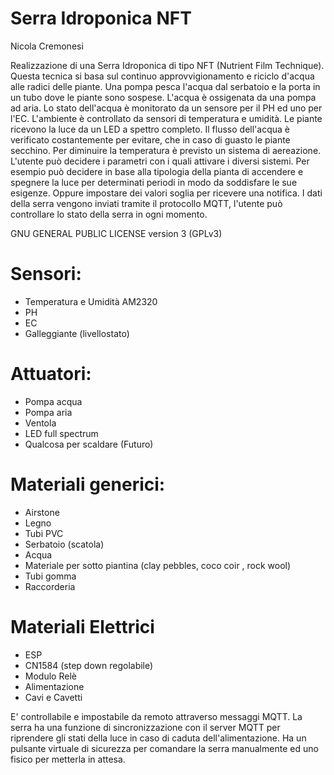 # Serra Idroponica NFT

Nicola Cremonesi

Realizzazione di una Serra Idroponica di tipo NFT (Nutrient Film Technique). Questa tecnica si basa sul continuo approvvigionamento e riciclo d'acqua alle radici delle piante.
Una pompa pesca l'acqua dal serbatoio e la porta in un tubo dove le piante sono sospese. L'acqua è ossigenata da una pompa ad aria.
Lo stato dell'acqua è monitorato da un sensore per il PH ed uno per l'EC. L'ambiente è controllato da sensori di temperatura e umidità.
Le piante ricevono la luce da un LED a spettro completo. Il flusso dell'acqua è verificato costantemente per evitare, che in caso di guasto le piante secchino.
Per diminuire la temperatura è previsto un sistema di aereazione.
L'utente può decidere i parametri con i quali attivare i diversi sistemi. Per esempio può decidere in base alla tipologia della pianta di accendere e spegnere la luce per determinati periodi in modo da soddisfare le sue esigenze. Oppure impostare dei valori soglia per ricevere una notifica. 
I dati della serra vengono inviati tramite il protocollo MQTT, l'utente può controllare lo stato della serra in ogni momento. 

GNU GENERAL PUBLIC LICENSE version 3 (GPLv3)

# Sensori:
- Temperatura e Umidità  AM2320
- PH
- EC
- Galleggiante (livellostato)


# Attuatori:
- Pompa acqua 
- Pompa aria 
- Ventola
- LED full spectrum
- Qualcosa per scaldare (Futuro)


# Materiali generici:
- Airstone
- Legno
- Tubi PVC
- Serbatoio (scatola)
- Acqua
- Materiale per sotto piantina (clay pebbles, coco coir , rock wool)
- Tubi gomma
- Raccorderia


# Materiali Elettrici
- ESP
- CN1584 (step down regolabile)
- Modulo Relè
- Alimentazione
- Cavi e Cavetti

E' controllabile e impostabile da remoto attraverso messaggi MQTT.
La serra ha una funzione di sincronizzazione con il server MQTT per riprendere gli stati della luce in caso di caduta dell'alimentazione.
Ha un pulsante virtuale di sicurezza per comandare la serra manualmente ed uno fisico per metterla in attesa.


